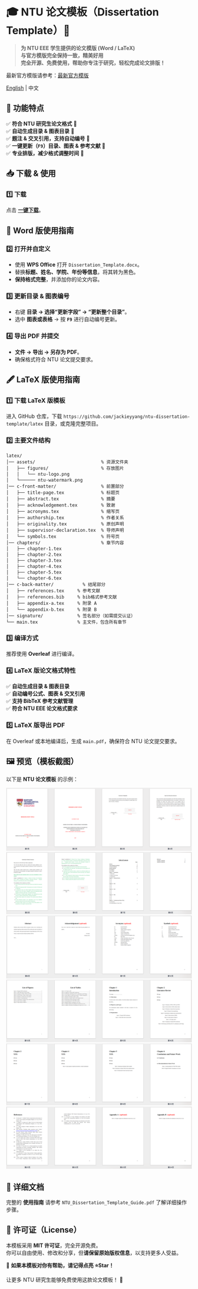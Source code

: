 # 🎓 NTU 论文模板（Dissertation Template）📄

> **为 NTU EEE 学生提供的论文模版 (Word / LaTeX)**  
> **与官方模版完全保持一致，精美好用**  
> **完全开源、免费使用，帮助你专注于研究，轻松完成论文排版！**  

最新官方模版请参考：[最新官方模版](https://entuedu.sharepoint.com/sites/Student/cs/eee/Shared%20Documents/Forms/AllItems.aspx?id=%2Fsites%2FStudent%2Fcs%2Feee%2FShared%20Documents%2FGraduate%2FM%2ESc%2E%20Programme%2FMaster%20of%20Science%20%28MSc%29%20Programme%2FImportant%20Links%2FDissertation%2FGuideline%2DMSc%2DDiss%5Fv8%2Epdf&parent=%2Fsites%2FStudent%2Fcs%2Feee%2FShared%20Documents%2FGraduate%2FM%2ESc%2E%20Programme%2FMaster%20of%20Science%20%28MSc%29%20Programme%2FImportant%20Links%2FDissertation)  

[English](./README.en.md) | 中文  

## 🚀 功能特点

✅ **符合 NTU 研究生论文格式** 📄  
✅ **自动生成目录 & 图表目录** 📜  
✅ **题注 & 交叉引用，支持自动编号** 📖  
✅ **一键更新（`F9`）目录、图表 & 参考文献** 🔄  
✅ **专业排版，减少格式调整时间** 🎯  


## 📥 下载 & 使用

### **1️⃣ 下载**

点击 [**一键下载**](https://github.com/jackieyyang/ntu-dissertation-template/archive/refs/heads/main.zip)。


## 📄 Word 版使用指南

### **2️⃣ 打开并自定义**

- 使用 **WPS Office** 打开 `Dissertation_Template.docx`。
- 替换**标题、姓名、学院、年份等信息**，将其转为黑色。
- **保持格式完整**，并添加你的论文内容。

### **3️⃣ 更新目录 & 图表编号**

- 右键 **目录 → 选择“更新字段” → “更新整个目录”**。
- 选中 **图表或表格** → 按 **`F9`** 进行自动编号更新。

### **4️⃣ 导出 PDF 并提交**

- **文件 → 导出 → 另存为 PDF**。
- 确保格式符合 NTU 论文提交要求。


## 🖋 LaTeX 版使用指南

### **1️⃣ 下载 LaTeX 版模板**

进入 GitHub 仓库，下载 `https://github.com/jackieyyang/ntu-dissertation-template/latex` 目录，或克隆完整项目。

### **2️⃣ 主要文件结构**

```
latex/
│── assets/                         % 资源文件夹
│   ├── figures/                    % 存放图片
│   │   └── ntu-logo.png
│   └────── ntu-watermark.png
│── c-front-matter/                 % 前置部分
│   ├── title-page.tex              % 标题页
│   ├── abstract.tex                % 摘要
│   ├── acknowledgement.tex         % 致谢
│   ├── acronyms.tex                % 缩写页
│   ├── authorship.tex              % 作者关系
│   ├── originality.tex             % 原创声明
│   ├── supervisor-declaration.tex  % 导师声明
│   └── symbols.tex                 % 符号页
│── chapters/                       % 章节内容
│   ├── chapter-1.tex
│   ├── chapter-2.tex
│   ├── chapter-3.tex
│   ├── chapter-4.tex
│   ├── chapter-5.tex
│   └── chapter-6.tex
│── c-back-matter/           % 结尾部分
│   ├── references.tex     % 参考文献
│   ├── references.bib     % bib格式参考文献
│   ├── appendix-a.tex     % 附录 A
│   └── appendix-b.tex     % 附录 B
│── signature/             % 签名部分（如需提交认证）
└── main.tex               % 主文件，包含所有章节
```

### **3️⃣ 编译方式**

推荐使用 **Overleaf** 进行编译。

### **4️⃣ LaTeX 版论文格式特性**

✅ **自动生成目录 & 图表目录**  
✅ **自动编号公式、图表 & 交叉引用**  
✅ **支持 BibTeX 参考文献管理**  
✅ **符合 NTU EEE 论文格式要求**  

### **5️⃣ LaTeX 版导出 PDF**

在 Overleaf 或本地编译后，生成 `main.pdf`，确保符合 NTU 论文提交要求。

## 🖼 预览（模板截图）

以下是 **NTU 论文模板** 的示例：

![](./images/template_1.png)
![](./images/template_2.png)
![](./images/template_3.png)
![](./images/template_4.png)
![](./images/template_5.png)
![](./images/template_6.png)

## 📖 详细文档

完整的 **使用指南** 请参考 `NTU_Dissertation_Template_Guide.pdf` 了解详细操作步骤。


## 📝 许可证（License）

本模板采用 **MIT 许可证**，完全开源免费。  
你可以自由使用、修改和分享，但**请保留原始版权信息**，以支持更多人受益。



🎉 **如果本模板对你有帮助，请记得点亮 ⭐Star！**

让更多 NTU 研究生能够免费使用这款论文模板！ 🚀
